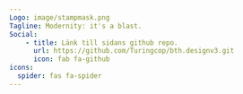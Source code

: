 ```yaml
---
Logo: image/stampmask.png
Tagline: Modernity: it's a blast. 
Social:
    - title: Länk till sidans github repo.
      url: https://github.com/Turingcop/bth.designv3.git
      icon: fab fa-github
icons:
  spider: fas fa-spider
---
```

